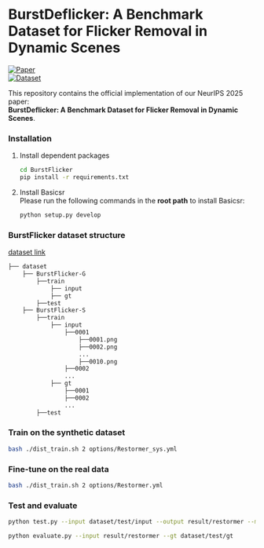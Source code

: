 # BurstDeflicker: A Benchmark Dataset for Flicker Removal in Dynamic Scenes

[![Paper](https://img.shields.io/badge/Paper-NeurIPS%202025-blue)](https://arxiv.org/abs/xxxx.xxxxx)  
[![Dataset](https://img.shields.io/badge/Dataset-Kaggle-green)](https://www.kaggle.com/datasets/lishenqu/flarex)

This repository contains the official implementation of our NeurIPS 2025 paper:  
**BurstDeflicker: A Benchmark Dataset for Flicker Removal in Dynamic Scenes**.  


### Installation

1. Install dependent packages

    ```bash
    cd BurstFlicker
    pip install -r requirements.txt
    ```

2. Install Basicsr<br>
    Please run the following commands in the **root path** to install Basicsr:<br>

    ```bash
    python setup.py develop
    ```
### BurstFlicker dataset structure


[dataset link](https://www.kaggle.com/datasets/lishenqu/burstflicker)

```bash
├── dataset
    ├── BurstFlicker-G
        ├──train
            ├── input
            ├── gt
        ├──test
    ├── BurstFlicker-S
        ├──train
            ├── input
                ├──0001
                    ├──0001.png
                    ├──0002.png
                    ...
                    ├──0010.png
                ├──0002
                ...
            ├── gt
                ├──0001
                ├──0002
                ...
        ├──test
```

### Train on the synthetic dataset
```bash
bash ./dist_train.sh 2 options/Restormer_sys.yml
```

### Fine-tune on the real data 
```bash
bash ./dist_train.sh 2 options/Restormer.yml
```

### Test and evaluate
```bash
python test.py --input dataset/test/input --output result/restormer --model_path checkpoint/Restormer.pth
```

```bash
python evaluate.py --input result/restormer --gt dataset/test/gt
```
